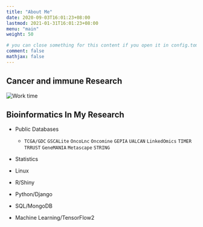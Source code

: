 ```yaml
---
title: "About Me"
date: 2020-09-03T16:01:23+08:00
lastmod: 2021-01-31T16:01:23+08:00
menu: "main"
weight: 50

# you can close something for this content if you open it in config.toml.
comment: false
mathjax: false
---
```


## Cancer and immune Research

![Work time](a1.png)

## Bioinformatics In My Research

- Public Databases
  - `TCGA/GDC` `GSCALite` `OncoLnc` `Oncomine` `GEPIA` `UALCAN` `LinkedOmics` `TIMER` `TRRUST` `GeneMANIA` `Metascape` `STRING`

- Statistics

- Linux

- R/Shiny

- Python/Django

- SQL/MongoDB

- Machine Learning/TensorFlow2

